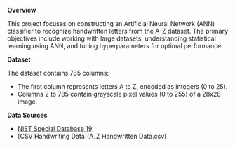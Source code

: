 **Overview**

This project focuses on constructing an Artificial Neural Network (ANN) classifier to recognize handwritten letters from the A-Z dataset. The primary objectives include working with large datasets, understanding statistical learning using ANN, and tuning hyperparameters for optimal performance.

**Dataset**

The dataset contains 785 columns:

- The first column represents letters A to Z, encoded as integers (0 to 25).
- Columns 2 to 785 contain grayscale pixel values (0 to 255) of a 28x28 image.

**Data Sources**

- [NIST Special Database 19](https://www.nist.gov/srd/nist-special-database-19)
- [CSV Handwriting Data](A_Z Handwritten Data.csv)
 

